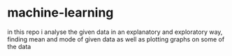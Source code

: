 # machine-learning
in this repo i analyse the given data in an explanatory and exploratory way, finding mean and mode of given data as well as plotting graphs on some of the data

